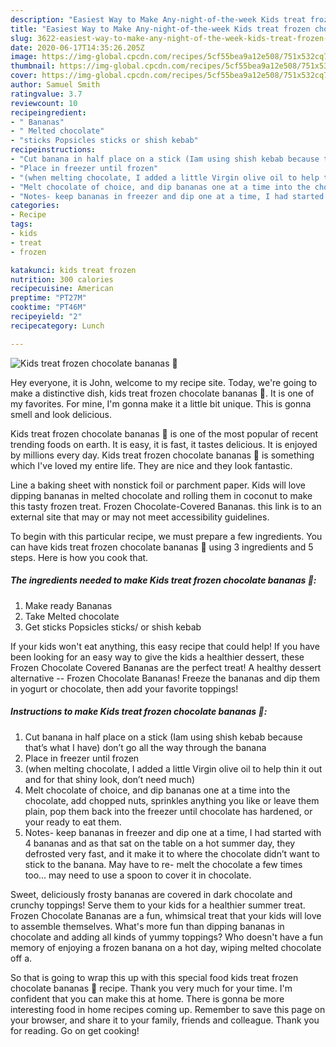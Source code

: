 ```yaml
---
description: "Easiest Way to Make Any-night-of-the-week Kids treat frozen chocolate bananas 🍌"
title: "Easiest Way to Make Any-night-of-the-week Kids treat frozen chocolate bananas 🍌"
slug: 3622-easiest-way-to-make-any-night-of-the-week-kids-treat-frozen-chocolate-bananas
date: 2020-06-17T14:35:26.205Z
image: https://img-global.cpcdn.com/recipes/5cf55bea9a12e508/751x532cq70/kids-treat-frozen-chocolate-bananas-🍌-recipe-main-photo.jpg
thumbnail: https://img-global.cpcdn.com/recipes/5cf55bea9a12e508/751x532cq70/kids-treat-frozen-chocolate-bananas-🍌-recipe-main-photo.jpg
cover: https://img-global.cpcdn.com/recipes/5cf55bea9a12e508/751x532cq70/kids-treat-frozen-chocolate-bananas-🍌-recipe-main-photo.jpg
author: Samuel Smith
ratingvalue: 3.7
reviewcount: 10
recipeingredient:
- " Bananas"
- " Melted chocolate"
- "sticks Popsicles sticks or shish kebab"
recipeinstructions:
- "Cut banana in half place on a stick (Iam using shish kebab because that’s what I have) don’t go all the way through the banana"
- "Place in freezer until frozen"
- "(when melting chocolate, I added a little Virgin olive oil to help thin it out and for that shiny look, don’t need much)"
- "Melt chocolate of choice, and dip bananas one at a time into the chocolate, add chopped nuts, sprinkles anything you like or leave them plain, pop them back into the freezer until chocolate has hardened, or your ready to eat them."
- "Notes- keep bananas in freezer and dip one at a time, I had started with 4 bananas and as that sat on the table on a hot summer day, they defrosted very fast, and it make it to where the chocolate didn’t want to stick to the banana. May have to re- melt the chocolate a few times too... may need to use a spoon to cover it in chocolate."
categories:
- Recipe
tags:
- kids
- treat
- frozen

katakunci: kids treat frozen 
nutrition: 300 calories
recipecuisine: American
preptime: "PT27M"
cooktime: "PT46M"
recipeyield: "2"
recipecategory: Lunch

---
```



![Kids treat frozen chocolate bananas 🍌](https://img-global.cpcdn.com/recipes/5cf55bea9a12e508/751x532cq70/kids-treat-frozen-chocolate-bananas-🍌-recipe-main-photo.jpg)

Hey everyone, it is John, welcome to my recipe site. Today, we're going to make a distinctive dish, kids treat frozen chocolate bananas 🍌. It is one of my favorites. For mine, I'm gonna make it a little bit unique. This is gonna smell and look delicious.

Kids treat frozen chocolate bananas 🍌 is one of the most popular of recent trending foods on earth. It is easy, it is fast, it tastes delicious. It is enjoyed by millions every day. Kids treat frozen chocolate bananas 🍌 is something which I've loved my entire life. They are nice and they look fantastic.

Line a baking sheet with nonstick foil or parchment paper. Kids will love dipping bananas in melted chocolate and rolling them in coconut to make this tasty frozen treat. Frozen Chocolate-Covered Bananas. this link is to an external site that may or may not meet accessibility guidelines.


To begin with this particular recipe, we must prepare a few ingredients. You can have kids treat frozen chocolate bananas 🍌 using 3 ingredients and 5 steps. Here is how you cook that.

<!--inarticleads1-->

##### The ingredients needed to make Kids treat frozen chocolate bananas 🍌:

1. Make ready  Bananas
1. Take  Melted chocolate
1. Get sticks Popsicles sticks/ or shish kebab


If your kids won&#39;t eat anything, this easy recipe that could help! If you have been looking for an easy way to give the kids a healthier dessert, these Frozen Chocolate Covered Bananas are the perfect treat! A healthy dessert alternative -- Frozen Chocolate Bananas! Freeze the bananas and dip them in yogurt or chocolate, then add your favorite toppings! 

<!--inarticleads2-->

##### Instructions to make Kids treat frozen chocolate bananas 🍌:

1. Cut banana in half place on a stick (Iam using shish kebab because that’s what I have) don’t go all the way through the banana
1. Place in freezer until frozen
1. (when melting chocolate, I added a little Virgin olive oil to help thin it out and for that shiny look, don’t need much)
1. Melt chocolate of choice, and dip bananas one at a time into the chocolate, add chopped nuts, sprinkles anything you like or leave them plain, pop them back into the freezer until chocolate has hardened, or your ready to eat them.
1. Notes- keep bananas in freezer and dip one at a time, I had started with 4 bananas and as that sat on the table on a hot summer day, they defrosted very fast, and it make it to where the chocolate didn’t want to stick to the banana. May have to re- melt the chocolate a few times too... may need to use a spoon to cover it in chocolate.


Sweet, deliciously frosty bananas are covered in dark chocolate and crunchy toppings! Serve them to your kids for a healthier summer treat. Frozen Chocolate Bananas are a fun, whimsical treat that your kids will love to assemble themselves. What&#39;s more fun than dipping bananas in chocolate and adding all kinds of yummy toppings? Who doesn&#39;t have a fun memory of enjoying a frozen banana on a hot day, wiping melted chocolate off a. 

So that is going to wrap this up with this special food kids treat frozen chocolate bananas 🍌 recipe. Thank you very much for your time. I'm confident that you can make this at home. There is gonna be more interesting food in home recipes coming up. Remember to save this page on your browser, and share it to your family, friends and colleague. Thank you for reading. Go on get cooking!

